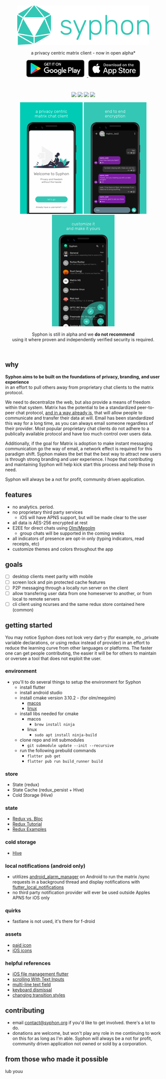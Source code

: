 
<br>

<p align='center'>
<img height="128"  src="assets/logo/app_logo_filled.svg"/>
</p>

<p align='center'>
a privacy centric matrix client - now in open alpha*
</p>
 
<p align='center'>
    <a href='https://play.google.com/store/apps/details?id=org.tether.tether'>
        <img  height="56"  alt='Get it on Google Play' style="padding-right:8px;" src='assets/external/en_badge_web_generic.png' />
    </a>
    <a href='https://apps.apple.com/us/app/syphon/id1496285352'>
        <img height="56"  alt='Download on the App Store'src='assets/external/download_on_the_app_store.svg'/>
    </a>
</p>

<br>

<p align='center'>
<img src="https://img.shields.io/github/license/syphon-org/syphon?color=teal"/>
<img src="https://img.shields.io/github/v/release/syphon-org/syphon?include_prereleases&color=teal"/>
<img src="https://img.shields.io/github/downloads/syphon-org/syphon/total?color=teal"/> 
<img src="https://img.shields.io/github/commits-since/syphon-org/syphon/v0.0.16-alpha?color=teal"/>
</p>

<p align='center'> 
    <img src="assets/screenshots/01-android-tiny.png"/>
    <img src="assets/screenshots/03-android-tiny.png"/>
    <img src="assets/screenshots/05-android-tiny.png"/> 
</p>

<p align='center'>
 Syphon is still in alpha and we <b>do not recommend</b><br> 
 using it where proven and independently verified security is required.
</p>
<br>

## why

**Syphon aims to be built on the foundations of privacy, branding, and user experience** 
<br>in an effort to pull others away from proprietary chat clients to the matrix protocol.

We need to decentralize the web, but also provide a means of freedom within that system. Matrix has the potential to be a standardized peer-to-peer chat protocol, [and in a way already is,](https://matrix.org/blog/2020/06/02/introducing-p-2-p-matrix) that will allow people to communicate and transfer their data at will. Email has been standardized this way for a long time, as you can always email someone regardless of their provider. Most popular proprietary chat clients do not adhere to a publically available protocol and have too much control over users data.

Additionally, if the goal for Matrix is adoption to make instant messaging communication go the way of email, a network effect is required for this paradigm shift. Syphon makes the bet that the best way to attract new users is through strong branding and user experience. I hope that contributing and maintaining Syphon will help kick start this process and help those in need. 

Syphon will always be a not for profit, community driven application.

## features
- no analytics. period.
- no proprietary third party services
    - iOS will have APNS support, but will be made clear to the user
- all data is AES-256 encrypted at rest
- E2EE for direct chats using [Olm/Megolm](https://gitlab.matrix.org/matrix-org/olm)
    - group chats will be supported in the coming weeks
- all indicators of presence are opt-in only (typing indicators, read receipts, etc)
- customize themes and colors throughout the app

## goals
- [ ] desktop clients meet parity with mobile
- [ ] screen lock and pin protected cache features
- [ ] P2P messaging through a locally run server on the client
- [ ] allow transfering user data from one homeserver to another, or from local to remote servers 
- [ ] cli client using ncurses and the same redux store contained here (common)

## getting started
You may notice Syphon does not look very dart-y (for example, no \_private variable declarations, or using redux instead of provider) in an effort to reduce the learning curve from other languages or platforms. The faster one can get people contributing, the easier it will be for others to maintain or oversee a tool that does not exploit the user.

### environment
- you'll to do several things to setup the environment for Syphon
    - install flutter
    - install android studio
    - install cmake version 3.10.2 - (for olm/megolm)
        - [macos](https://cmake.org/files/v3.10/cmake-3.10.2-Darwin-x86_64.dmg) 
        - [linux](https://cmake.org/files/v3.10/cmake-3.10.2-Linux-x86_64.sh)
    - install libs needed for cmake
        - macos
            - ```brew install ninja```
        - linux
            - ```sudo apt install ninja-build```
    - clone repo and init submodules
        - ```git submodule update --init --recursive```
    - run the following prebuild commands
        - ```flutter pub get```
        - ```flutter pub run build_runner build```

### store
- State (redux)
- State Cache (redux_persist + Hive) 
- Cold Storage (Hive)

### state
- [Redux vs. Bloc](https://github.com/ereio/state)
- [Redux Tutorial](https://www.netguru.com/codestories/-implement-redux-with-flutter-app)
- [Redux Examples](https://github.com/brianegan/flutter_architecture_samples/blob/master/firestore_redux/)

### cold storage
- [Hive](https://github.com/hivedb/hive)

### local notifications (android only)
- utitlizes [android_alarm_manager](https://pub.dev/packages?q=background_alarm_manager) on Android to run the matrix /sync requests in a background thread and display notifications with [flutter_local_notifications](https://pub.dev/packages/flutter_local_notifications)
- no third party notification provider will ever be used outside Apples APNS for iOS only

### quirks
- fastlane is not used, it's there for f-droid

### assets
- [paid icon](https://thenounproject.com/search/?q=polygon&i=2596282)
- [iOS icons](https://github.com/smallmuou/ios-icon-generator)

### helpful references
- [iOS file management flutter](https://stackoverflow.com/questions/55220612/how-to-save-a-text-file-in-external-storage-in-ios-using-flutter)
- [scrolling With Text Inputs](https://github.com/flutter/flutter/issues/13339)
- [multi-line text field](https://stackoverflow.com/questions/45900387/multi-line-textfield-in-flutter)
- [keyboard dismissal](https://stackoverflow.com/questions/55863766/how-to-prevent-keyboard-from-dismissing-on-pressing-submit-key-in-flutter)
- [changing transition styles](https://stackoverflow.com/questions/50196913/how-to-change-navigation-animation-using-flutter)


## contributing
- email contact@syphon.org if you'd like to get involved. there's a lot to do.
- donations are welcome, but won't play any role in me continuing to work on this for as long as I'm able. Syphon will always be a not for profit, community driven application not owned or sold by a corporation.

## from those who made it possible
lub youu

